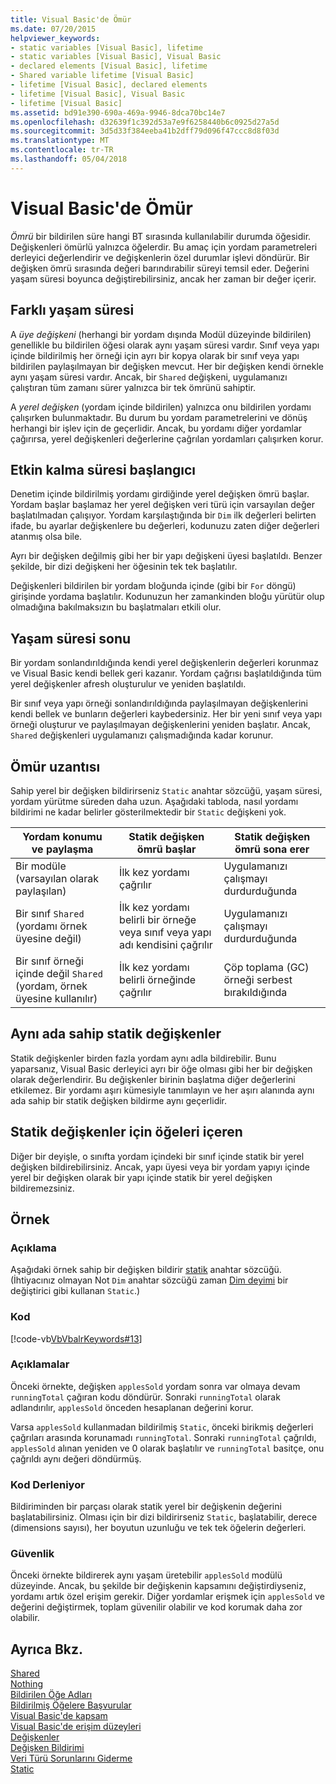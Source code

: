 ```yaml
---
title: Visual Basic'de Ömür
ms.date: 07/20/2015
helpviewer_keywords:
- static variables [Visual Basic], lifetime
- static variables [Visual Basic], Visual Basic
- declared elements [Visual Basic], lifetime
- Shared variable lifetime [Visual Basic]
- lifetime [Visual Basic], declared elements
- lifetime [Visual Basic], Visual Basic
- lifetime [Visual Basic]
ms.assetid: bd91e390-690a-469a-9946-8dca70bc14e7
ms.openlocfilehash: d32639f1c392d53a7e9f6258440b6c0925d27a5d
ms.sourcegitcommit: 3d5d33f384eeba41b2dff79d096f47ccc8d8f03d
ms.translationtype: MT
ms.contentlocale: tr-TR
ms.lasthandoff: 05/04/2018
---
```

# <a name="lifetime-in-visual-basic"></a>Visual Basic'de Ömür
*Ömrü* bir bildirilen süre hangi BT sırasında kullanılabilir durumda öğesidir. Değişkenleri ömürlü yalnızca öğelerdir. Bu amaç için yordam parametreleri derleyici değerlendirir ve değişkenlerin özel durumlar işlevi döndürür. Bir değişken ömrü sırasında değeri barındırabilir süreyi temsil eder. Değerini yaşam süresi boyunca değiştirebilirsiniz, ancak her zaman bir değer içerir.  
  
## <a name="different-lifetimes"></a>Farklı yaşam süresi  
 A *üye değişkeni* (herhangi bir yordam dışında Modül düzeyinde bildirilen) genellikle bu bildirilen öğesi olarak aynı yaşam süresi vardır. Sınıf veya yapı içinde bildirilmiş her örneği için ayrı bir kopya olarak bir sınıf veya yapı bildirilen paylaşılmayan bir değişken mevcut. Her bir değişken kendi örnekle aynı yaşam süresi vardır. Ancak, bir `Shared` değişkeni, uygulamanızı çalıştıran tüm zamanı sürer yalnızca bir tek ömrünü sahiptir.  
  
 A *yerel değişken* (yordam içinde bildirilen) yalnızca onu bildirilen yordamı çalışırken bulunmaktadır. Bu durum bu yordam parametrelerini ve dönüş herhangi bir işlev için de geçerlidir. Ancak, bu yordamı diğer yordamlar çağırırsa, yerel değişkenleri değerlerine çağrılan yordamları çalışırken korur.  
  
## <a name="beginning-of-lifetime"></a>Etkin kalma süresi başlangıcı  
 Denetim içinde bildirilmiş yordamı girdiğinde yerel değişken ömrü başlar. Yordam başlar başlamaz her yerel değişken veri türü için varsayılan değer başlatılmadan çalışıyor. Yordam karşılaştığında bir `Dim` ilk değerleri belirten ifade, bu ayarlar değişkenlere bu değerleri, kodunuzu zaten diğer değerleri atanmış olsa bile.  
  
 Ayrı bir değişken değilmiş gibi her bir yapı değişkeni üyesi başlatıldı. Benzer şekilde, bir dizi değişkeni her öğesinin tek tek başlatılır.  
  
 Değişkenleri bildirilen bir yordam bloğunda içinde (gibi bir `For` döngü) girişinde yordama başlatılır. Kodunuzun her zamankinden bloğu yürütür olup olmadığına bakılmaksızın bu başlatmaları etkili olur.  
  
## <a name="end-of-lifetime"></a>Yaşam süresi sonu  
 Bir yordam sonlandırıldığında kendi yerel değişkenlerin değerleri korunmaz ve Visual Basic kendi bellek geri kazanır. Yordam çağrısı başlatıldığında tüm yerel değişkenler afresh oluşturulur ve yeniden başlatıldı.  
  
 Bir sınıf veya yapı örneği sonlandırıldığında paylaşılmayan değişkenlerini kendi bellek ve bunların değerleri kaybedersiniz. Her bir yeni sınıf veya yapı örneği oluşturur ve paylaşılmayan değişkenlerini yeniden başlatır. Ancak, `Shared` değişkenleri uygulamanızı çalışmadığında kadar korunur.  
  
## <a name="extension-of-lifetime"></a>Ömür uzantısı  
 Sahip yerel bir değişken bildirirseniz `Static` anahtar sözcüğü, yaşam süresi, yordam yürütme süreden daha uzun. Aşağıdaki tabloda, nasıl yordamı bildirimi ne kadar belirler gösterilmektedir bir `Static` değişkeni yok.  
  
|Yordam konumu ve paylaşma|Statik değişken ömrü başlar|Statik değişken ömrü sona erer|  
|------------------------------------|-------------------------------------|-----------------------------------|  
|Bir modüle (varsayılan olarak paylaşılan)|İlk kez yordamı çağrılır|Uygulamanızı çalışmayı durdurduğunda|  
|Bir sınıf `Shared` (yordamı örnek üyesine değil)|İlk kez yordamı belirli bir örneğe veya sınıf veya yapı adı kendisini çağrılır|Uygulamanızı çalışmayı durdurduğunda|  
|Bir sınıf örneği içinde değil `Shared` (yordam, örnek üyesine kullanılır)|İlk kez yordamı belirli örneğinde çağrılır|Çöp toplama (GC) örneği serbest bırakıldığında|  
  
## <a name="static-variables-of-the-same-name"></a>Aynı ada sahip statik değişkenler  
 Statik değişkenler birden fazla yordam aynı adla bildirebilir. Bunu yaparsanız, Visual Basic derleyici ayrı bir öğe olması gibi her bir değişken olarak değerlendirir. Bu değişkenler birinin başlatma diğer değerlerini etkilemez. Bir yordamı aşırı kümesiyle tanımlayın ve her aşırı alanında aynı ada sahip bir statik değişken bildirme aynı geçerlidir.  
  
## <a name="containing-elements-for-static-variables"></a>Statik değişkenler için öğeleri içeren  
 Diğer bir deyişle, o sınıfta yordam içindeki bir sınıf içinde statik bir yerel değişken bildirebilirsiniz. Ancak, yapı üyesi veya bir yordam yapıyı içinde yerel bir değişken olarak bir yapı içinde statik bir yerel değişken bildiremezsiniz.  
  
## <a name="example"></a>Örnek  
  
### <a name="description"></a>Açıklama  
 Aşağıdaki örnek sahip bir değişken bildirir [statik](../../../../visual-basic/language-reference/modifiers/static.md) anahtar sözcüğü. (İhtiyacınız olmayan Not `Dim` anahtar sözcüğü zaman [Dim deyimi](../../../../visual-basic/language-reference/statements/dim-statement.md) bir değiştirici gibi kullanan `Static`.)  
  
### <a name="code"></a>Kod  
 [!code-vb[VbVbalrKeywords#13](../../../../visual-basic/language-reference/codesnippet/VisualBasic/lifetime_1.vb)]  
  
### <a name="comments"></a>Açıklamalar  
 Önceki örnekte, değişken `applesSold` yordam sonra var olmaya devam `runningTotal` çağıran kodu döndürür. Sonraki `runningTotal` olarak adlandırılır, `applesSold` önceden hesaplanan değerini korur.  
  
 Varsa `applesSold` kullanmadan bildirilmiş `Static`, önceki birikmiş değerleri çağrıları arasında korunamadı `runningTotal`. Sonraki `runningTotal` çağrıldı, `applesSold` alınan yeniden ve 0 olarak başlatılır ve `runningTotal` basitçe, onu çağrıldı aynı değeri döndürmüş.  
  
### <a name="compiling-the-code"></a>Kod Derleniyor  
 Bildiriminden bir parçası olarak statik yerel bir değişkenin değerini başlatabilirsiniz. Olması için bir dizi bildirirseniz `Static`, başlatabilir, derece (dimensions sayısı), her boyutun uzunluğu ve tek tek öğelerin değerleri.  
  
### <a name="security"></a>Güvenlik  
 Önceki örnekte bildirerek aynı yaşam üretebilir `applesSold` modülü düzeyinde. Ancak, bu şekilde bir değişkenin kapsamını değiştirdiyseniz, yordamı artık özel erişim gerekir. Diğer yordamlar erişmek için `applesSold` ve değerini değiştirmek, toplam güvenilir olabilir ve kod korumak daha zor olabilir.  
  
## <a name="see-also"></a>Ayrıca Bkz.  
 [Shared](../../../../visual-basic/language-reference/modifiers/shared.md)  
 [Nothing](../../../../visual-basic/language-reference/nothing.md)  
 [Bildirilen Öğe Adları](../../../../visual-basic/programming-guide/language-features/declared-elements/declared-element-names.md)  
 [Bildirilmiş Öğelere Başvurular](../../../../visual-basic/programming-guide/language-features/declared-elements/references-to-declared-elements.md)  
 [Visual Basic'de kapsam](../../../../visual-basic/programming-guide/language-features/declared-elements/scope.md)  
 [Visual Basic'de erişim düzeyleri](../../../../visual-basic/programming-guide/language-features/declared-elements/access-levels.md)  
 [Değişkenler](../../../../visual-basic/programming-guide/language-features/variables/index.md)  
 [Değişken Bildirimi](../../../../visual-basic/programming-guide/language-features/variables/variable-declaration.md)  
 [Veri Türü Sorunlarını Giderme](../../../../visual-basic/programming-guide/language-features/data-types/troubleshooting-data-types.md)  
 [Static](../../../../visual-basic/language-reference/modifiers/static.md)
